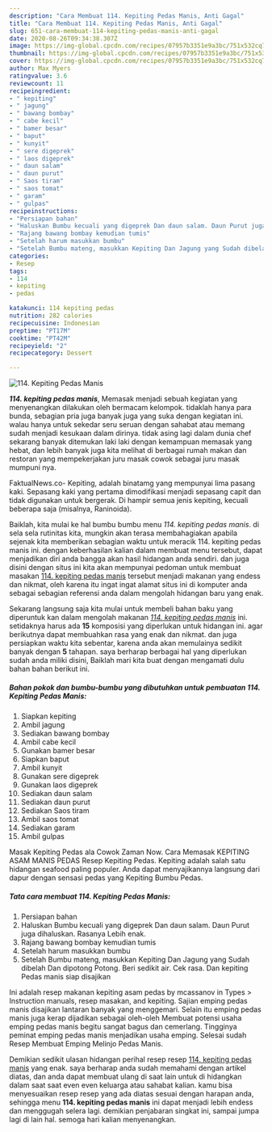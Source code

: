 ```yaml
---
description: "Cara Membuat 114. Kepiting Pedas Manis, Anti Gagal"
title: "Cara Membuat 114. Kepiting Pedas Manis, Anti Gagal"
slug: 651-cara-membuat-114-kepiting-pedas-manis-anti-gagal
date: 2020-08-26T09:34:38.307Z
image: https://img-global.cpcdn.com/recipes/07957b3351e9a3bc/751x532cq70/114-kepiting-pedas-manis-foto-resep-utama.jpg
thumbnail: https://img-global.cpcdn.com/recipes/07957b3351e9a3bc/751x532cq70/114-kepiting-pedas-manis-foto-resep-utama.jpg
cover: https://img-global.cpcdn.com/recipes/07957b3351e9a3bc/751x532cq70/114-kepiting-pedas-manis-foto-resep-utama.jpg
author: Max Myers
ratingvalue: 3.6
reviewcount: 11
recipeingredient:
- " kepiting"
- " jagung"
- " bawang bombay"
- " cabe kecil"
- " bamer besar"
- " baput"
- " kunyit"
- " sere digeprek"
- " laos digeprek"
- " daun salam"
- " daun purut"
- " Saos tiram"
- " saos tomat"
- " garam"
- " gulpas"
recipeinstructions:
- "Persiapan bahan"
- "Haluskan Bumbu kecuali yang digeprek Dan daun salam. Daun Purut juga dihaluskan. Rasanya Lebih enak."
- "Rajang bawang bombay kemudian tumis"
- "Setelah harum masukkan bumbu"
- "Setelah Bumbu mateng, masukkan Kepiting Dan Jagung yang Sudah dibelah Dan dipotong Potong. Beri sedikit air. Cek rasa. Dan kepiting Pedas manis siap disajikan"
categories:
- Resep
tags:
- 114
- kepiting
- pedas

katakunci: 114 kepiting pedas 
nutrition: 282 calories
recipecuisine: Indonesian
preptime: "PT17M"
cooktime: "PT42M"
recipeyield: "2"
recipecategory: Dessert

---
```



![114. Kepiting Pedas Manis](https://img-global.cpcdn.com/recipes/07957b3351e9a3bc/751x532cq70/114-kepiting-pedas-manis-foto-resep-utama.jpg)

<b><i>114. kepiting pedas manis</i></b>, Memasak menjadi sebuah kegiatan yang menyenangkan dilakukan oleh bermacam kelompok. tidaklah hanya para bunda, sebagian pria juga banyak juga yang suka dengan kegiatan ini. walau hanya untuk sekedar seru seruan dengan sahabat atau memang sudah menjadi kesukaan dalam dirinya. tidak asing lagi dalam dunia chef sekarang banyak ditemukan laki laki dengan kemampuan memasak yang hebat, dan lebih banyak juga kita melihat di berbagai rumah makan dan restoran yang mempekerjakan juru masak cowok sebagai juru masak mumpuni nya.

FaktualNews.co- Kepiting, adalah binatamg yang mempunyai lima pasang kaki. Sepasang kaki yang pertama dimodifikasi menjadi sepasang capit dan tidak digunakan untuk bergerak. Di hampir semua jenis kepiting, kecuali beberapa saja (misalnya, Raninoida).

Baiklah, kita mulai ke hal bumbu bumbu menu <i>114. kepiting pedas manis</i>. di sela sela rutinitas kita, mungkin akan terasa membahagiakan apabila sejenak kita memberikan sebagian waktu untuk meracik 114. kepiting pedas manis ini. dengan keberhasilan kalian dalam membuat menu tersebut, dapat menjadikan diri anda bangga akan hasil hidangan anda sendiri. dan juga disini dengan situs ini kita akan mempunyai pedoman untuk membuat masakan <u>114. kepiting pedas manis</u> tersebut menjadi makanan yang endess dan nikmat, oleh karena itu ingat ingat alamat situs ini di komputer anda sebagai sebagian referensi anda dalam mengolah hidangan baru yang enak.


Sekarang langsung saja kita mulai untuk membeli bahan baku yang diperuntuk kan dalam mengolah makanan <u><i>114. kepiting pedas manis</i></u> ini. setidaknya harus ada <b>15</b> komposisi yang diperlukan untuk hidangan ini. agar berikutnya dapat membuahkan rasa yang enak dan nikmat. dan juga persiapkan waktu kita sebentar, karena anda akan memulainya sedikit banyak dengan <b>5</b> tahapan. saya berharap berbagai hal yang diperlukan sudah anda miliki disini, Baiklah mari kita buat dengan mengamati dulu bahan bahan berikut ini.

<!--inarticleads1-->

##### Bahan pokok dan bumbu-bumbu yang dibutuhkan untuk pembuatan 114. Kepiting Pedas Manis:

1. Siapkan  kepiting
1. Ambil  jagung
1. Sediakan  bawang bombay
1. Ambil  cabe kecil
1. Gunakan  bamer besar
1. Siapkan  baput
1. Ambil  kunyit
1. Gunakan  sere digeprek
1. Gunakan  laos digeprek
1. Sediakan  daun salam
1. Sediakan  daun purut
1. Sediakan  Saos tiram
1. Ambil  saos tomat
1. Sediakan  garam
1. Ambil  gulpas


Masak Kepiting Pedas ala Cowok Zaman Now. Cara Memasak KEPITING ASAM MANIS PEDAS  Resep Kepiting Pedas. Kepiting adalah salah satu hidangan seafood paling populer. Anda dapat menyajikannya langsung dari dapur dengan sensasi pedas yang Kepiting Bumbu Pedas. 

<!--inarticleads2-->

##### Tata cara membuat 114. Kepiting Pedas Manis:

1. Persiapan bahan
1. Haluskan Bumbu kecuali yang digeprek Dan daun salam. Daun Purut juga dihaluskan. Rasanya Lebih enak.
1. Rajang bawang bombay kemudian tumis
1. Setelah harum masukkan bumbu
1. Setelah Bumbu mateng, masukkan Kepiting Dan Jagung yang Sudah dibelah Dan dipotong Potong. Beri sedikit air. Cek rasa. Dan kepiting Pedas manis siap disajikan


Ini adalah resep makanan kepiting asam pedas by mcassanov in Types &gt; Instruction manuals, resep masakan, and kepiting. Sajian emping pedas manis disajikan lantaran banyak yang menggemari. Selain itu emping pedas manis juga kerap dijadikan sebagai oleh-oleh Membuat potensi usaha emping pedas manis begitu sangat bagus dan cemerlang. Tingginya peminat emping pedas manis menjadikan usaha emping. Selesai sudah Resep Membuat Emping Melinjo Pedas Manis. 

Demikian sedikit ulasan hidangan perihal resep resep <u>114. kepiting pedas manis</u> yang enak. saya berharap anda sudah memahami dengan artikel diatas, dan anda dapat membuat ulang di saat lain untuk di hidangkan dalam saat saat even even keluarga atau sahabat kalian. kamu bisa menyesuaikan resep resep yang ada diatas sesuai dengan harapan anda, sehingga menu <b>114. kepiting pedas manis</b> ini dapat menjadi lebih endess dan menggugah selera lagi. demikian penjabaran singkat ini, sampai jumpa lagi di lain hal. semoga hari kalian menyenangkan.
